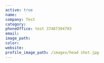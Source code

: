 ```yaml
---
active: true
name:
company: Test
category:
phoneOffice: test 37487394793
email:
image_path:
color:
website:
profile_image_path: /images/head shot.jpg
---
```

